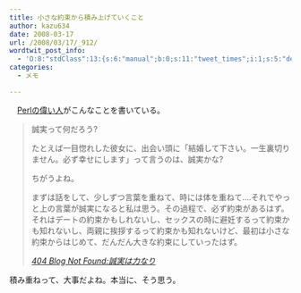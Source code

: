 ```yaml
---
title: 小さな約束から積み上げていくこと
author: kazu634
date: 2008-03-17
url: /2008/03/17/_912/
wordtwit_post_info:
  - 'O:8:"stdClass":13:{s:6:"manual";b:0;s:11:"tweet_times";i:1;s:5:"delay";i:0;s:7:"enabled";i:1;s:10:"separation";s:2:"60";s:7:"version";s:3:"3.7";s:14:"tweet_template";b:0;s:6:"status";i:2;s:6:"result";a:0:{}s:13:"tweet_counter";i:2;s:13:"tweet_log_ids";a:1:{i:0;i:3835;}s:9:"hash_tags";a:0:{}s:8:"accounts";a:1:{i:0;s:7:"kazu634";}}'
categories:
  - メモ

---
```

<div class="section">
<p>
    　<a href="http://blog.livedoor.jp/dankogai/archives/51019468.html" onclick="__gaTracker('send', 'event', 'outbound-article', 'http://blog.livedoor.jp/dankogai/archives/51019468.html', 'Perlの偉い人');" target="_blank">Perlの偉い人</a>がこんなことを書いている。
</p>
  
<blockquote title="404 Blog Not Found" cite="http://blog.livedoor.jp/dankogai/archives/51019468.html">
<p>
      誠実って何だろう?
</p>
    
<p>
      たとえば一目惚れした彼女に、出会い頭に「結婚して下さい。一生裏切りません。必ず幸せにします」って言うのは、誠実かな?
</p>
    
<p>
      ちがうよね。
</p>
    
<p>
      まずは話をして、少しずつ言葉を重ねて、時には体を重ねて&#8230;.それでやっと上の言葉が誠実になると私は思う。その過程で、必ず約束があるはず。それはデートの約束かもしれないし、セックスの時に避妊するって約束かも知れないし、両親に挨拶するって約束かも知れないけど、最初は小さな約束からはじめて、だんだん大きな約束にしていったはず。
</p>
    
<p>
<cite><a href="http://blog.livedoor.jp/dankogai/archives/51019468.html" onclick="__gaTracker('send', 'event', 'outbound-article', 'http://blog.livedoor.jp/dankogai/archives/51019468.html', '404 Blog Not Found:誠実は力なり');" target="_blank">404 Blog Not Found:誠実は力なり</a></cite>
</p>
</blockquote>
  
<p>
    積み重ねって、大事だよね。本当に、そう思う。
</p>
</div>